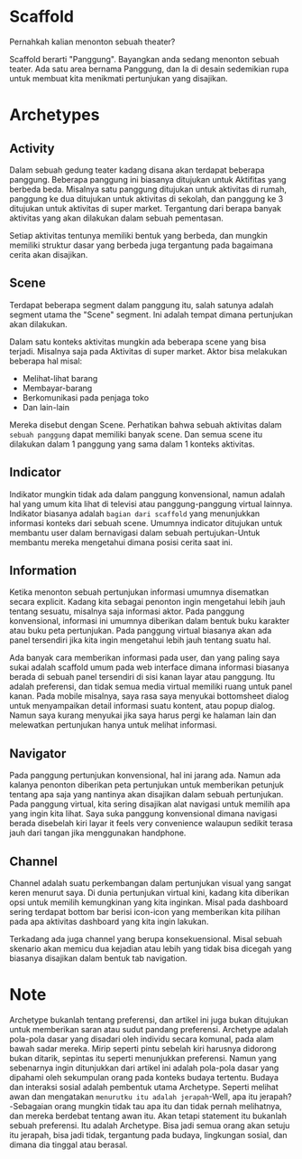 # Scaffold
Pernahkah kalian menonton sebuah theater?

Scaffold berarti "Panggung". Bayangkan anda sedang menonton sebuah teater. Ada satu area bernama Panggung, dan Ia di desain sedemikian rupa untuk membuat kita menikmati pertunjukan yang disajikan.

# Archetypes
## Activity
Dalam sebuah gedung teater kadang disana akan terdapat beberapa panggung. Beberapa panggung ini biasanya ditujukan untuk Aktifitas yang berbeda beda.
Misalnya satu panggung ditujukan untuk aktivitas di rumah, panggung ke dua ditujukan untuk aktivitas di sekolah, dan panggung ke 3 ditujukan untuk aktivitas di super market.
Tergantung dari berapa banyak aktivitas yang akan dilakukan dalam sebuah pementasan.

Setiap aktivitas tentunya memiliki bentuk yang berbeda, dan mungkin memiliki struktur dasar yang berbeda juga tergantung pada bagaimana cerita akan disajikan.

## Scene
Terdapat beberapa segment dalam panggung itu, salah satunya adalah segment utama the "Scene" segment. Ini adalah tempat dimana pertunjukan akan dilakukan.

Dalam satu konteks aktivitas mungkin ada beberapa scene yang bisa terjadi. Misalnya saja pada Aktivitas di super market. Aktor bisa melakukan beberapa hal misal:
- Melihat-lihat barang
- Membayar-barang
- Berkomunikasi pada penjaga toko
- Dan lain-lain

Mereka disebut dengan Scene.
Perhatikan bahwa sebuah aktivitas dalam `sebuah panggung` dapat memiliki banyak scene. Dan semua scene itu dilakukan dalam 1 panggung yang sama dalam 1 konteks aktivitas.

## Indicator
Indikator mungkin tidak ada dalam panggung konvensional, namun adalah hal yang umum kita lihat di televisi atau panggung-panggung virtual lainnya.
Indikator biasanya adalah `bagian dari scaffold` yang menunjukkan informasi konteks dari sebuah scene.
Umumnya indicator ditujukan untuk membantu user dalam bernavigasi dalam sebuah pertujukan-Untuk membantu mereka mengetahui dimana posisi cerita saat ini.

## Information
Ketika menonton sebuah pertunjukan informasi umumnya disematkan secara explicit. Kadang kita sebagai penonton ingin mengetahui lebih jauh tentang sesuatu, misalnya saja informasi aktor.
Pada panggung konvensional, informasi ini umumnya diberikan dalam bentuk buku karakter atau buku peta pertunjukan.
Pada panggung virtual biasanya akan ada panel tersendiri jika kita ingin mengetahui lebih jauh tentang suatu hal.

Ada banyak cara memberikan informasi pada user, dan yang paling saya sukai adalah scaffold umum pada web interface dimana informasi biasanya berada di sebuah panel tersendiri di sisi kanan layar atau panggung.
Itu adalah preferensi, dan tidak semua media virtual memiliki ruang untuk panel kanan.
Pada mobile misalnya, saya rasa saya menyukai bottomsheet dialog untuk menyampaikan detail informasi suatu kontent, atau popup dialog.
Namun saya kurang menyukai jika saya harus pergi ke halaman lain dan melewatkan pertunjukan hanya untuk melihat informasi.

## Navigator
Pada panggung pertunjukan konvensional, hal ini jarang ada. Namun ada kalanya penonton diberikan peta pertunjukan untuk memberikan petunjuk tentang apa saja yang nantinya akan disajikan dalam sebuah pertunjukan.
Pada panggung virtual, kita sering disajikan alat navigasi untuk memilih apa yang ingin kita lihat.
Saya suka panggung konvensional dimana navigasi berada disebelah kiri layar it feels very convenience walaupun sedikit terasa jauh dari tangan jika menggunakan handphone.

## Channel
Channel adalah suatu perkembangan dalam pertunjukan visual yang sangat keren menurut saya.
Di dunia pertunjukan virtual kini, kadang kita diberikan opsi untuk memilih kemungkinan yang kita inginkan.
Misal pada dashboard sering terdapat bottom bar berisi icon-icon yang memberikan kita pilihan pada apa aktivitas dashboard yang kita ingin lakukan.

Terkadang ada juga channel yang berupa konsekuensional. Misal sebuah skenario akan memicu dua kejadian atau lebih yang tidak bisa dicegah yang biasanya disajikan dalam bentuk tab navigation.

# Note
Archetype bukanlah tentang preferensi, dan artikel ini juga bukan ditujukan untuk memberikan saran atau sudut pandang preferensi.
Archetype adalah pola-pola dasar yang disadari oleh individu secara komunal, pada alam bawah sadar mereka.
Mirip seperti pintu sebelah kiri harusnya didorong bukan ditarik, sepintas itu seperti menunjukkan preferensi.
Namun yang sebenarnya ingin ditunjukkan dari artikel ini adalah pola-pola dasar yang dipahami oleh sekumpulan orang pada konteks budaya tertentu.
Budaya dan interaksi sosial adalah pembentuk utama Archetype. Seperti melihat awan dan mengatakan `menurutku itu adalah jerapah`-Well, apa itu jerapah?-Sebagaian orang mungkin tidak tau apa itu dan tidak pernah melihatnya, dan mereka berdebat tentang awan itu.
Akan tetapi statement itu bukanlah sebuah preferensi. Itu adalah Archetype. Bisa jadi semua orang akan setuju itu jerapah, bisa jadi tidak, tergantung pada budaya, lingkungan sosial, dan dimana dia tinggal atau berasal.
